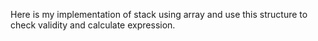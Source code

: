 Here is my implementation of stack using array and use
this structure to check validity and calculate expression.

